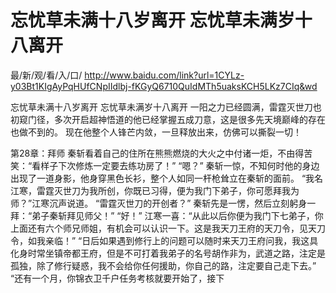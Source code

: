 # 忘忧草未满十八岁离开 忘忧草未满岁十八离开

最/新/观/看/入/口/ http://www.baidu.com/link?url=1CYLz-y03Bt1KIgAyPqHUfCNpIIdlbj-fKGyQ6710QuIdMTh5uaksKCH5LKz7CIq&wd

忘忧草未满十八岁离开 忘忧草未满岁十八离开
一阳之力已经圆满，雷霆灭世刀也初窥门径，多次开启超神悟道的他已经掌握五成刀意，这是很多先天境巅峰的存在也做不到的。
    现在他整个人锋芒内敛，一旦释放出来，仿佛可以撕裂一切！

第28章：拜师
    秦斩看着自己的住所在熊熊燃烧的大火之中付诸一炬，不由得苦笑：“看样子下次修炼一定要去练功房了！”
    “嗯？”
    秦斩一惊，不知何时他的身边出现了一道身影，他身穿黑色长衫，整个人如同一杆枪耸立在秦斩的面前。
    “我名江寒，雷霆灭世刀为我所创，你既已习得，便为我门下弟子，你可愿拜我为师？”江寒沉声说道。
    “雷霆灭世刀的开创者？”
    秦斩先是一愣，然后立刻躬身一拜：“弟子秦斩拜见师父！”
    “好！”
    江寒一喜：“从此以后你便为我门下七弟子，你上面还有六个师兄师姐，有机会可以认识一下。这是我天刀王府的天刀令，见天刀令，如我亲临！”
    “日后如果遇到修行上的问题可以随时来天刀王府问我，我这具化身时常坐镇帝都王府，但是不可打着我弟子的名号胡作非为，武道之路，注定是孤独，除了修行疑惑，我不会给你任何援助，你自己的路，注定要自己走下去。”
    “还有一个月，你锦衣卫千户任务考核就要开始了，接下

